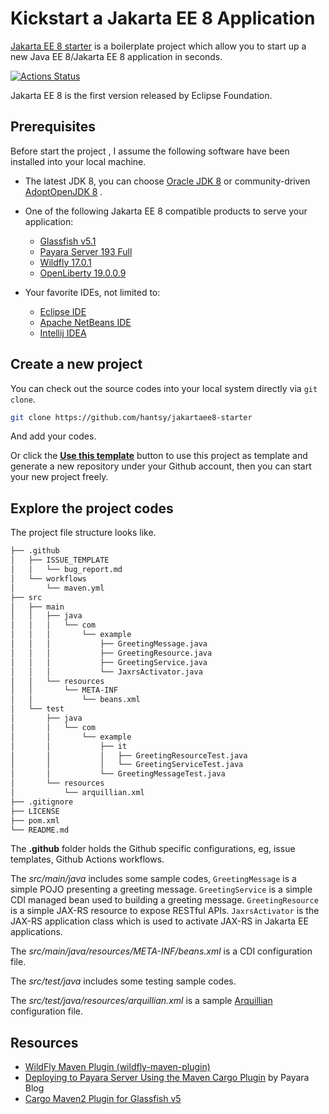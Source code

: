 # Kickstart a Jakarta EE 8 Application
 [Jakarta EE 8 starter](https://github.com/hantsy/jakartaee8-starter) is a boilerplate project which allow you to start up a new  Java EE 8/Jakarta EE 8 application in seconds.
 
 [![Actions Status](https://github.com/hantsy/jakartaee8-starter/workflows/maven.yaml/badge.svg)](https://github.com/hantsy/jakartaee8-starter/actions)

Jakarta EE 8 is the first version released by Eclipse Foundation. 

## Prerequisites

Before start the project , I assume the following software have been installed into your local machine.

* The latest JDK 8, you can choose [Oracle JDK 8](https://java.oracle.com) or community-driven [AdoptOpenJDK 8](https://adoptopenjdk.net/releases.html) .

* One of the following Jakarta EE 8 compatible products to serve your application:

  * [Glassfish v5.1](Prerequisites)
  * [Payara Server 193 Full](https://www.payara.fish/software/downloads/)
  * [Wildfly 17.0.1](https://wildfly.org/downloads)
  * [OpenLiberty 19.0.0.9]( https://openliberty.io/downloads/)

* Your favorite IDEs, not limited to:
  * [Eclipse IDE](https://eclipse.org)
  * [Apache NetBeans IDE](http://netbeans.apache.org)
  * [Intellij IDEA ](https://www.jetbrains.net)

## Create a new project

You can check out the source codes into your local system directly via `git clone`.

```bash
git clone https://github.com/hantsy/jakartaee8-starter
```

And add your codes.

Or  click the [**Use this template**](https://github.com/hantsy/jakartaee8-starter/generate) button to use this project as template  and generate a new repository under  your Github account, then you can start your new project freely.

## Explore the project codes

The project file structure looks like.

```bash
├── .github
│   ├── ISSUE_TEMPLATE
│   │   └── bug_report.md
│   └── workflows
│       └── maven.yml
├── src
│   ├── main
│   │   ├── java
│   │   │   └── com
│   │   │       └── example
│   │   │           ├── GreetingMessage.java
│   │   │           ├── GreetingResource.java
│   │   │           ├── GreetingService.java
│   │   │           └── JaxrsActivator.java
│   │   └── resources
│   │       └── META-INF
│   │           └── beans.xml
│   └── test
│       ├── java
│       │   └── com
│       │       └── example
│       │           ├── it
│       │           │   ├── GreetingResourceTest.java
│       │           │   └── GreetingServiceTest.java
│       │           └── GreetingMessageTest.java
│       └── resources
│           └── arquillian.xml
├── .gitignore
├── LICENSE
├── pom.xml
└── README.md

```

The **.github** folder holds the Github specific configurations, eg, issue templates, Github Actions workflows. 

The *src/main/java* includes some sample codes,  `GreetingMessage` is a simple POJO presenting a greeting message.  `GreetingService` is a simple CDI managed bean used to building a greeting message.  `GreetingResource` is a simple JAX-RS resource to expose RESTful APIs.  `JaxrsActivator` is the JAX-RS application class which is used to activate JAX-RS in Jakarta EE  applications.

The *src/main/java/resources/META-INF/beans.xml* is a CDI configuration file.

The *src/test/java* includes some testing sample codes.

The *src/test/java/resources/arquillian.xml*  is a sample [Arquillian](http://arquillian.org/) configuration file.



## Resources 

* [WildFly Maven Plugin (wildfly-maven-plugin)](https://docs.jboss.org/wildfly/plugins/maven/latest/index.html)
* [Deploying to Payara Server Using the Maven Cargo Plugin](https://blog.payara.fish/deploying-to-payara-server-using-the-maven-cargo-plugin)  by Payara Blog
* [Cargo Maven2 Plugin for Glassfish v5](https://codehaus-cargo.github.io/cargo/GlassFish+5.x.html)